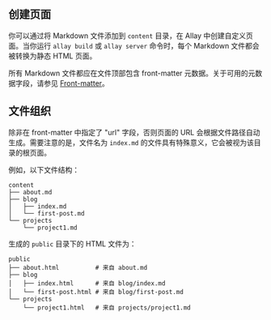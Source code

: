 ## 创建页面

你可以通过将 Markdown 文件添加到 `content` 目录，在 Allay 中创建自定义页面。当你运行 `allay build` 或 `allay server` 命令时，每个 Markdown 文件都会被转换为静态 HTML 页面。

所有 Markdown 文件都应在文件顶部包含 front-matter 元数据。关于可用的元数据字段，请参见 [Front-matter](./front-matter.md)。

## 文件组织

除非在 front-matter 中指定了 "url" 字段，否则页面的 URL 会根据文件路径自动生成。需要注意的是，文件名为 `index.md` 的文件具有特殊意义，它会被视为该目录的根页面。

例如，以下文件结构：

```
content
├── about.md
├── blog
│   ├── index.md
│   └── first-post.md
└── projects
    └── project1.md
```

生成的 `public` 目录下的 HTML 文件为：

```
public
├── about.html          # 来自 about.md
├── blog
│   ├── index.html      # 来自 blog/index.md
│   └── first-post.html # 来自 blog/first-post.md
└── projects
    └── project1.html   # 来自 projects/project1.md
```
